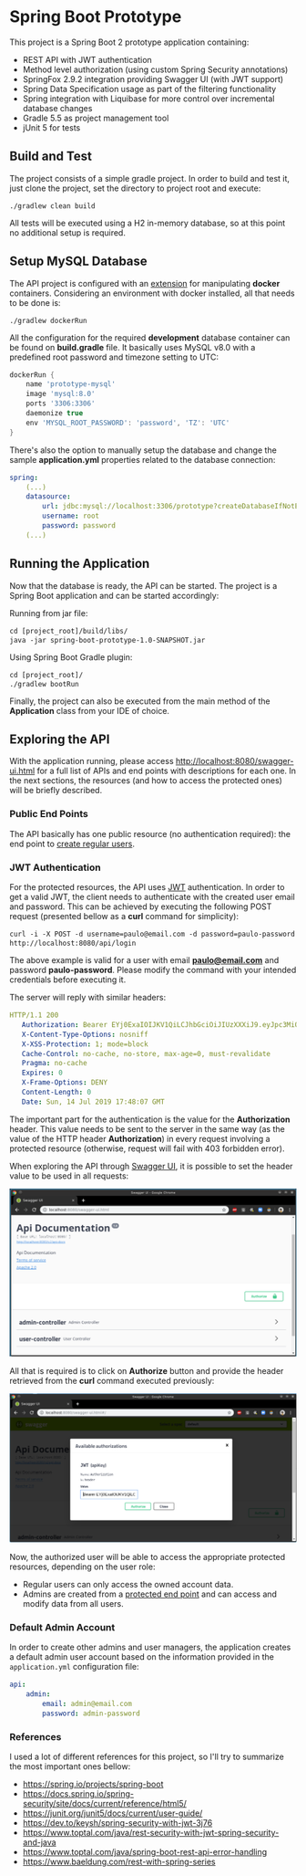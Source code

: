 # Spring Boot Prototype

This project is a Spring Boot 2 prototype application containing:

- REST API with JWT authentication
- Method level authorization (using custom Spring Security annotations)
- SpringFox 2.9.2 integration providing Swagger UI (with JWT support)
- Spring Data Specification usage as part of the filtering functionality
- Spring integration with Liquibase for more control over incremental database changes
- Gradle 5.5 as project management tool
- jUnit 5 for tests

## Build and Test

The project consists of a simple gradle project. In order to build and test it, just clone the project, 
set the directory to project root and execute:

```
./gradlew clean build
``` 

All tests will be executed using a H2 in-memory database, so at this point no additional setup is required.

## Setup MySQL Database

The API project is configured with an [extension](https://github.com/palantir/gradle-docker#docker-run-plugin) for manipulating **docker** containers. Considering an environment with 
docker installed, all that needs to be done is:

```
./gradlew dockerRun
```

All the configuration for the required **development** database container can be found on **build.gradle** file. It 
basically uses MySQL v8.0 with a predefined root password and timezone setting to UTC:

```groovy
dockerRun {
    name 'prototype-mysql'
    image 'mysql:8.0'
    ports '3306:3306'
    daemonize true
    env 'MYSQL_ROOT_PASSWORD': 'password', 'TZ': 'UTC'
}
```

There's also the option to manually setup the database and change the sample **application.yml** properties related to 
the database connection:

```yaml
spring:
    (...)
    datasource:
        url: jdbc:mysql://localhost:3306/prototype?createDatabaseIfNotExist=true&useSSL=false&allowPublicKeyRetrieval=true
        username: root
        password: password
    (...)
```

## Running the Application

Now that the database is ready, the API can be started. The project is a Spring Boot application and can be started 
accordingly:

Running from jar file:
```
cd [project_root]/build/libs/
java -jar spring-boot-prototype-1.0-SNAPSHOT.jar
```

Using Spring Boot Gradle plugin:
```
cd [project_root]/
./gradlew bootRun
```

Finally, the project can also be executed from the main method of the **Application** class from your IDE of choice.


## Exploring the API

With the application running, please access 
[http://localhost:8080/swagger-ui.html](http://localhost:8080/swagger-ui.html) for a full list of APIs and end points
with descriptions for each one. In the next sections, the resources (and how to access the protected ones) will be 
briefly described.

### Public End Points

The API basically has one public resource (no authentication required): the end point to 
[create regular users](http://localhost:8080/swagger-ui.html#/user-controller/addNewUserUsingPOST).

### JWT Authentication

For the protected resources, the API uses [JWT](https://tools.ietf.org/html/rfc7519) authentication. In order to get a
valid JWT, the client needs to authenticate with the created user email and password. This can be achieved by 
executing the following POST request (presented bellow as a **curl** command for simplicity):

```
curl -i -X POST -d username=paulo@email.com -d password=paulo-password http://localhost:8080/api/login
```

The above example is valid for a user with email **paulo@email.com** and password **paulo-password**. Please modify
the command with your intended credentials before executing it.

The server will reply with similar headers:

```yaml
HTTP/1.1 200 
   Authorization: Bearer EYj0ExaIOIJKV1QiLCJhbGciOiJIUzXXXiJ9.eyJpc3MiOiJzZWN1cmUtYXBpIiwiYXVkIjoic2VjdXJlLWFwcCIsInN1YiI6InBhdWxvQGVtYWlsLmNvbSIsImV4cCI6MTU2MzkyNjQwMCwicm9sIjpbIlJPTEVfVVNFUiJdfQ.eCkg5dn3Ce3AdGnQGQgKJcMun1u8jgfjpO9C4f4yB8Mb-lRek4qOEU0hMH7gC-i5uGb5iW9DtqyyagrWrXYHqA
   X-Content-Type-Options: nosniff
   X-XSS-Protection: 1; mode=block
   Cache-Control: no-cache, no-store, max-age=0, must-revalidate
   Pragma: no-cache
   Expires: 0
   X-Frame-Options: DENY
   Content-Length: 0
   Date: Sun, 14 Jul 2019 17:48:07 GMT
```

 The important part for the authentication is the value for the **Authorization** header. This value needs to be sent
 to the server in the same way (as the value of the HTTP header **Authorization**) in every request involving a 
 protected resource (otherwise, request will fail with 403 forbidden error).
 
 When exploring the API through [Swagger UI]((http://localhost:8080/swagger-ui.html)), it is possible to set the header
 value to be used in all requests:
 
 ![Screenshot](images/swagger-ui-auth-1.png)
  
 All that is required is to click on **Authorize** button and provide the header retrieved from the **curl** command 
 executed previously:
 
 ![Screenshot](images/swagger-ui-auth-2.png)
 
 Now, the authorized user will be able to access the appropriate protected resources, depending on the user role:
 
 - Regular users can only access the owned account data.
 - Admins are created from a [protected end point](http://localhost:8080/swagger-ui.html#/admin-controller/addNewAdminUsingPOST)
  and can access and modify data from all users.
  
### Default Admin Account

In order to create other admins and user managers, the application creates a default admin user account based on the 
information provided in the `application.yml` configuration file:

```yaml
api:
    admin:
        email: admin@email.com
        password: admin-password
```

### References

I used a lot of different references for this project, so I'll try to summarize the most important ones bellow:

- https://spring.io/projects/spring-boot
- https://docs.spring.io/spring-security/site/docs/current/reference/html5/
- https://junit.org/junit5/docs/current/user-guide/
- https://dev.to/keysh/spring-security-with-jwt-3j76
- https://www.toptal.com/java/rest-security-with-jwt-spring-security-and-java
- https://www.toptal.com/java/spring-boot-rest-api-error-handling
- https://www.baeldung.com/rest-with-spring-series
